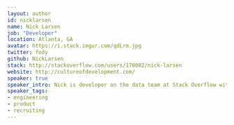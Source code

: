 ```yaml
---
layout: author
id: nicklarsen
name: Nick Larsen
job: "Developer"
location: Atlanta, GA
avatar: https://i.stack.imgur.com/qdLrm.jpg
twitter: fody
github: NickLarsen
stack: http://stackoverflow.com/users/178082/nick-larsen
website: http://cultureofdevelopment.com/
speaker: true
speaker_intro: Nick is developer on the data team at Stack Overflow with previous experience on the Careers team.  Nick's approach is always user focused and he likes to mix a little humor into every talk.
speaker_tags:
- engineering
- product
- recruiting
---
```

